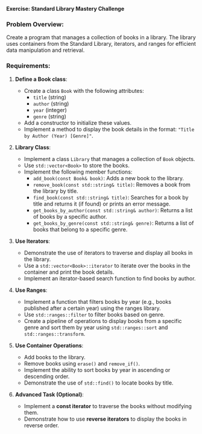 
**Exercise: Standard Library Mastery Challenge**

### Problem Overview:
Create a program that manages a collection of books in a library. The library uses containers from the Standard Library, iterators, and ranges for efficient data manipulation and retrieval.

### Requirements:

1. **Define a Book class**:
    - Create a class `Book` with the following attributes:
        - `title` (string)
        - `author` (string)
        - `year` (integer)
        - `genre` (string)
    - Add a constructor to initialize these values.
    - Implement a method to display the book details in the format: `"Title by Author (Year) [Genre]"`.

2. **Library Class**:
    - Implement a class `Library` that manages a collection of `Book` objects.
    - Use `std::vector<Book>` to store the books.
    - Implement the following member functions:
        - `add_book(const Book& book)`: Adds a new book to the library.
        - `remove_book(const std::string& title)`: Removes a book from the library by title.
        - `find_book(const std::string& title)`: Searches for a book by title and returns it (if found) or prints an error message.
        - `get_books_by_author(const std::string& author)`: Returns a list of books by a specific author.
        - `get_books_by_genre(const std::string& genre)`: Returns a list of books that belong to a specific genre.

3. **Use Iterators**:
    - Demonstrate the use of iterators to traverse and display all books in the library.
    - Use a `std::vector<Book>::iterator` to iterate over the books in the container and print the book details.
    - Implement an iterator-based search function to find books by author.

4. **Use Ranges**:
    - Implement a function that filters books by year (e.g., books published after a certain year) using the ranges library.
    - Use `std::ranges::filter` to filter books based on genre.
    - Create a pipeline of operations to display books from a specific genre and sort them by year using `std::ranges::sort` and `std::ranges::transform`.

5. **Use Container Operations**:
    - Add books to the library.
    - Remove books using `erase()` and `remove_if()`.
    - Implement the ability to sort books by year in ascending or descending order.
    - Demonstrate the use of `std::find()` to locate books by title.

6. **Advanced Task (Optional)**:
    - Implement a **const iterator** to traverse the books without modifying them.
    - Demonstrate how to use **reverse iterators** to display the books in reverse order.

